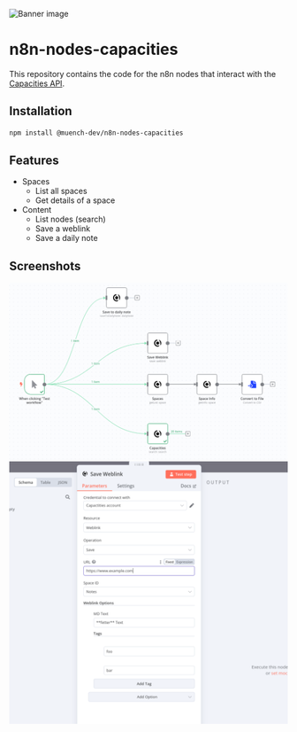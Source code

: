 ![Banner image](https://user-images.githubusercontent.com/10284570/173569848-c624317f-42b1-45a6-ab09-f0ea3c247648.png)

# n8n-nodes-capacities

This repository contains the code for the n8n nodes that interact with the [Capacities API](https://docs.capacities.io/developer/api).

## Installation

```bash
npm install @muench-dev/n8n-nodes-capacities
```

## Features

- Spaces
  - List all spaces
  - Get details of a space
- Content
  - List nodes (search)
  - Save a weblink
  - Save a daily note

## Screenshots

![images](.github/images/screenshot_20240616_174548.png)
![images](.github/images/screenshot_20240616_181848.png)
